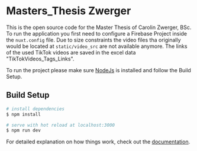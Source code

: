 # Masters_Thesis Zwerger

This is the open source code for the Master Thesis of Carolin Zwerger, BSc.
To run the application you first need to configure a Firebase Project inside the `nuxt.config` file.
Due to size constraints the video files tha originally would be located at `static/video_src` are not available anymore. The links of the used TikTok videos are saved in the excel data "TikTokVideos_Tags_Links".

To run the project please make sure [NodeJs](https://nodejs.org/en/) is installed and follow the Build Setup.

## Build Setup

```bash
# install dependencies
$ npm install

# serve with hot reload at localhost:3000
$ npm run dev
```

For detailed explanation on how things work, check out the [documentation](https://nuxtjs.org).
